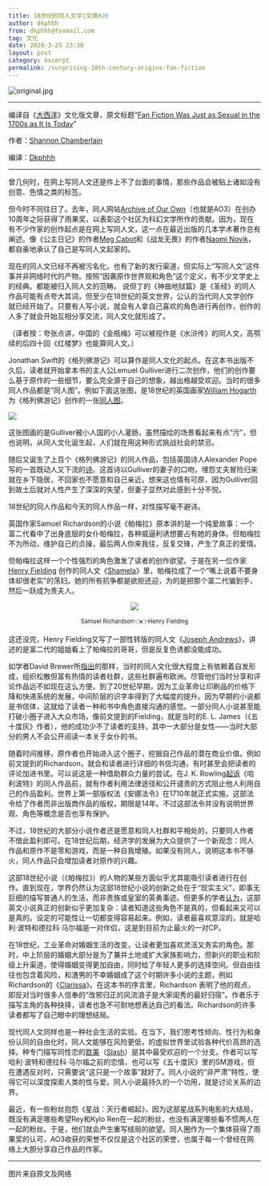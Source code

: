 ```yaml
---
title: 18世纪的同人文学|文摘#26
author: dkphhh
from: dkphhh@foxmail.com
tag: 文化 
date: 2020-3-25 23:30
layout: post
category: excerpt
permalink: /surprising-18th-century-origins-fan-fiction
---
```



![original.jpg](https://i.loli.net/2020/03/25/5HwQtbCIAavNdqM.jpg)

---

编译自《[大西洋](https://www.theatlantic.com/)》文化版文章，原文标题“[Fan Fiction Was Just as Sexual in the 1700s as It Is Today](https://www.theatlantic.com/culture/archive/2020/02/surprising-18th-century-origins-fan-fiction/606532/)”

作者：[Shannon Chamberlain](https://twitter.com/shannonissima)

编译：[Dkphhh](./about)

---

曾几何时，在网上写同人文还是件上不了台面的事情，那些作品会被贴上诸如没有创意、色情之类的标签。

但今时不同往日了。去年，同人网站[Archive of Our Own](https://archiveofourown.org/)（也就是AO3）在创办10周年之际获得了雨果奖，以表彰这个社区为科幻文学所作的贡献。因为，现在有不少作家的创作起点是在网上写同人文，这一点在最近出版的几本学术著作总有阐述。像《公主日记》的作者[Meg Cabot](https://en.wikipedia.org/wiki/Meg_Cabot)和《战龙无畏》的作者[Naomi Novik](https://zh.wikipedia.org/wiki/%E5%A8%9C%E5%A5%A7%E7%B1%B3%C2%B7%E8%AB%BE%E7%B6%AD%E5%85%8B)，都自豪地承认了自己是写同人文起家的。

现在的同人文已经不再被污名化，也有了新的发行渠道，但实际上“写同人文”这件事并非网络时代的产物。按照“因袭原作世界观和角色”这个定义，有不少文学史上的经典。都能被归入同人文的范畴。
说但丁的《神曲地狱篇》是《圣经》的同人作品可能有点夸大其词，但至少在18世纪的英文世界，公认的当代同人文学创作就已经开始了。只要有人写小说，就会有人拿自己喜欢的角色进行再创作，创作的人多了就会开始互相分享交流，同人文化就形成了。

（译者按：夸张点讲，中国的《金瓶梅》可以被视作是《水浒传》的同人文，高鹗续的后四十回《红楼梦》也能算同人文。）

Jonathan Swift的《格列佛游记》可以算作是同人文化的起点。在这本书出版不久后，读者就开始拿本书的主人公Lemuel Gulliver进行二次创作，他们的创作要么基于原作的一些细节，要么完全源于自己的想象，越出格越受欢迎。当时的很多同人作品都是“同人图”。例如下面这张图，是18世纪的英国画家[William Hogarth](https://zh.wikipedia.org/zh-hans/%E5%A8%81%E5%BB%89%C2%B7%E8%B4%BA%E5%8A%A0%E6%96%AF)为《格列佛游记》创作的一张[同人图](https://www.metmuseum.org/art/collection/search/392597)。

![](https://collectionapi.metmuseum.org/api/collection/v1/iiif/392597/775233/main-image)

这张图画的是Gulliver被小人国的小人灌肠，虽然描绘的场景看起来有点“污”，但也说明，从同人文化诞生起，人们就在用这种形式挑战社会的禁忌。

随后又诞生了上百个《格列佛游记》的同人作品，包括英国诗人Alexander Pope 写的一首既动人又下流的[诗](https://www.bartleby.com/203/89.html)。这首诗以Gulliver的妻子的口吻，埋怨丈夫冒险归来就在乡下隐居，不回家也不愿意和自己亲近。想来这也情有可原，因为Gulliver回到故土后就对人性产生了深深的失望，但妻子显然对此感到十分不悦。

18世纪的同人作品和今天的同人作品一样，对性描写毫不避讳。

英国作家Samuel Richardson的小说《帕梅拉》原本讲的是一个纯爱故事：一个富二代看中了出身底层的女仆帕梅拉，各种威逼利诱想要占有她的身体。但帕梅拉不为所动，维护自己的贞操，最后两人你来我往，反复交锋，产生了真正的爱情。

但帕梅拉这样一个个性强烈的角色激发了读者的创作欲望。于是在另一位作家 [Henry Fielding](https://www.telegraph.co.uk/books/authors/greatest-feuds-literary-history/henry-fielding-right-vs-samuel-richardson/) 创作的同人文《[Shamela](https://en.wikipedia.org/wiki/An_Apology_for_the_Life_of_Mrs._Shamela_Andrews)》里，帕梅拉成了一个“嘴上说着不要身体却很老实”的荡妇。她的所有抗争都是欲拒还迎，为的是把那个富二代骗到手，然后一跃成为贵夫人。

<center><img src="https://www.telegraph.co.uk/content/dam/books/2018/03/14/richardson-fielding_trans_NvBQzQNjv4BqqVzuuqpFlyLIwiB6NTmJwfSVWeZ_vEN7c6bHu2jJnT8.jpg?imwidth=1400"><p><small>Samuel Richardson👈👉Henry Fielding</small></p></center>


这还没完，Henry Fielding又写了一部性转版的同人文《[Joseph Andrews](https://en.wikipedia.org/wiki/Joseph_Andrews)》，讲述的是富二代的姐姐看上了帕梅拉的哥哥，但是反复色诱都没能成功。

如学者David Brewer所[指出](https://www.upenn.edu/pennpress/book/14132.html)的那样，当时的同人文化很大程度上有依赖着自发形成，组织松散但富有热情的读者社群，这些社群遍布欧洲。尽管他们当时分享和评论作品远不如现在这么方便。到了20世纪早期，因为工业革命让印刷品的价格下降和快递系统的发展，中间阶层的识字率得到了大幅度的提升。因为早期的小说都是书信体，这就给了读者一种和书中角色直接沟通的感觉。一部分同人小说甚至能打破小圈子进入大众市场，像前文提到的Fielding，就是当时的E. L. James（《五十度灰》作者），他的成功少不了读者的支持，其中一大部分是女性——当时大部分的男人不会公开阅读一本关于女仆的书。

随着时间推移，原作者也开始进入这个圈子，挖掘自己作品的潜在商业价值。例如前文提到的Richardson，就会和读者进行详细的书信沟通，有时甚至会把读者的评论加进书里。可以说这是一种借助群众力量的尝试。在J. K. Rowling[起诉](https://www.scotsman.com/news/world/rowling-goes-potty-over-us-bid-post-harrys-sons-story-web-2472267)《哈利波特》的同人作品前，就有作者利用法律途径和公开谴责的方式阻止他人利用自己的作品盈利。世界上第一部版权法《安娜法令》在1710年就正式实施，这部法令给了作者而非出版商作品的版权，期限是14年。不过这部法令并没有说明世界观、角色等概念是否也享有保护。

不过，18世纪的大部分小说作者还是愿意和同人社群和平相处的，只要同人作者不借此盈利即可。在18世纪后期，经济学的发展为大众提供了一个新观念：同人作品和原作不是零和游戏，而是一种自我增殖。如果没有同人，说明这本书不够火，同人作品只会增加读者对原作的兴趣。

这部18世纪小说（《帕梅拉》）的人物的某些方面似乎尤其能吸引读者进行在创作。直到现在，学界仍然认为这部18世纪小说的创新之处在于“现实主义”，即事无巨细的描写普通人的生活，而非贵族或皇室的英勇事迹。但更多的学者[认为](https://www.albany.edu/english/files/Gallagher_Fictionality.pdf)，这部英文小说真正的创新似乎更加复杂：读者知道这些角色不是真的，但看起来又可以是真的。设定的可能性让一切都变得容易起来。例如，读者最喜欢意淫的，就是哈利·波特和德拉科·马尔福是一对伴侣，这是到目前为止最火的一对CP。

在18世纪，工业革命对婚姻生活的改变，让读者更加喜欢灵活又务实的角色。那时，中上阶层的婚姻大部分是为了兼并土地或扩大家族影响力，但新兴的职业和阶级上升渠道，使得婚姻变得更加自由，同时给了年轻人更多的选择空间。但自由往往也包含着风险，和渣男的不幸婚姻成了这个时期许多小说的主题，例如Richardson的《[Clarissa](https://en.wikipedia.org/wiki/Clarissa)》。在这本书的序言里，Richardson 表明了他的观点，即反对当时很多人信奉的“改邪归正的风流浪子是大家闺秀的最好归宿”。作者乐于描写主角的各种抉择，读者也急不可耐地想表达自己的看法。Richardson的许多读者都写了自己眼中的理想结局。

现代同人文同样也是一种社会生活的实验。在当下，我们思考性倾向、性行为和身份认同的自由化时，同人文能够在风险更低，的虚拟世界里试验各种代价高昂的选择。种专门描写同性恋的[耽美](https://shippersquad.wordpress.com/2018/07/10/%E5%90%8D%E8%AF%8D%E8%A7%A3%E9%87%8A%EF%BC%9A%E8%80%BD%E7%BE%8E-bl-slash/)（[Slash](https://en.wikipedia.org/wiki/Slash_fiction)）是其中最受欢迎的一个分支。作者可以写哈利·波特和德拉科·马尔福之前的恋情，也可以写《五十度灰》里的SM游戏，但在遭遇反对时，只需要说“这只是一个故事”就好了。同人小说的“非严肃”特性，使得它可以深度探索人类的性与爱。同人小说最持久的一个功用，就是讨论关系的边界。

最近，有一些粉丝抱怨《星战：天行者崛起》，因为这部星战系列电影的大结局，既没有满足哪些希望Rey和Kylo Ren在一起的粉丝，也没有满足哪些看不惯两人在一起的粉丝。于是，他们就会产生重写结局的欲望。同人圈作为一个集体获得了雨果奖的认可，AO3收获的荣誉不仅仅是这个社区的荣誉，也属于每一个曾经在网络上大胆分享自己作品的作家。

---

图片来自原文及网络

